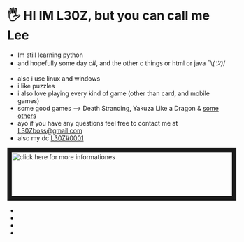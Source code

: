 # 🖐 HI IM L30Z, but you can call me Lee
- Im still learning python 
- and hopefully some day c#, and the other c things or html or java ¯\\_(ツ)_/¯ 
- also i use linux and windows
- i like puzzles
- i also love playing every kind of game (other than card, and mobile games)
- some good games --> Death Stranding, Yakuza Like a Dragon & [some others](OTHERGOODGAMES.md)
- ayo if you have any questions feel free to contact me at L30Zboss@gmail.com
- also my dc [L30Z#0001](https://www.discord.gg/Y2VQWzr)

<a href="https://github.com/L30ZMine/L30ZMine/blob/main/MOREINFO.md
" target="_blank"><img src="https://i.imgur.com/DlcFrbK.png" 
alt="click here for more informationes" width="870" height="100" border="10" /></a>

 <ul>
            <li><span class="e-icons e-search"></span></li>
            <li><span class="e-icons e-settings"></span></li>
            <li><span class="e-icons e-upload"></span></li>
            <li><span class="e-icons e-font"></span></li>
        </ul>
